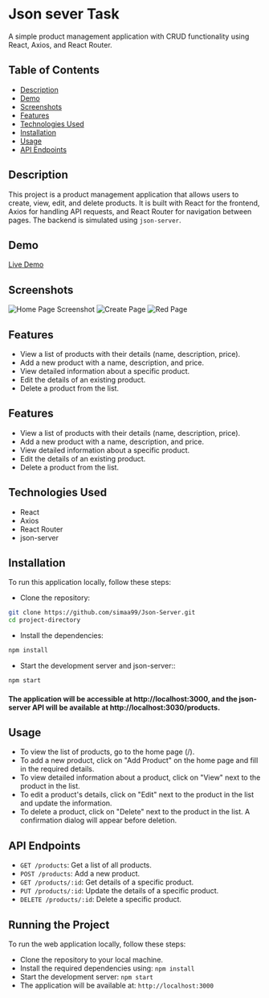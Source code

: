 # Json sever Task

A simple product management application with CRUD functionality using React, Axios, and React Router.

## Table of Contents

- [Description](#description)
- [Demo](#demo)
- [Screenshots](#screenshots)
- [Features](#features)
- [Technologies Used](#technologies-used)
- [Installation](#installation)
- [Usage](#usage)
- [API Endpoints](#api-endpoints)


## Description

This project is a product management application that allows users to create, view, edit, and delete products. It is built with React for the frontend, Axios for handling API requests, and React Router for navigation between pages. The backend is simulated using `json-server`.

## Demo

[Live Demo](https://example.com)

## Screenshots
![Home Page Screenshot](https://ik.imagekit.io/crv83iwkz/110103.png?updatedAt=1690444964459)
![Create Page](https://ik.imagekit.io/crv83iwkz/110133.png?updatedAt=1690444964410)
![Red Page](https://ik.imagekit.io/crv83iwkz/110157.png?updatedAt=1690444964142)


## Features

- View a list of products with their details (name, description, price).
- Add a new product with a name, description, and price.
- View detailed information about a specific product.
- Edit the details of an existing product.
- Delete a product from the list.

## Features

- View a list of products with their details (name, description, price).
- Add a new product with a name, description, and price.
- View detailed information about a specific product.
- Edit the details of an existing product.
- Delete a product from the list.

## Technologies Used

- React
- Axios
- React Router
- json-server

## Installation

To run this application locally, follow these steps:
- Clone the repository:

```bash
git clone https://github.com/simaa99/Json-Server.git
cd project-directory
```

- Install the dependencies:

```bash
npm install
```

- Start the development server and json-server::

```bash
npm start
```

#### The application will be accessible at http://localhost:3000, and the json-server API will be available at http://localhost:3030/products.


## Usage

- To view the list of products, go to the home page (/).
- To add a new product, click on "Add Product" on the home page and fill in the required details.
- To view detailed information about a product, click on "View" next to the product in the list.
- To edit a product's details, click on "Edit" next to the product in the list and update the information.
- To delete a product, click on "Delete" next to the product in the list. A confirmation dialog will appear before deletion.

## API Endpoints

- `GET /products`: Get a list of all products.
- `POST /products`: Add a new product.
- `GET /products/:id`: Get details of a specific product.
- `PUT /products/:id`: Update the details of a specific product.
- `DELETE /products/:id`: Delete a specific product.


## Running the Project

To run the web application locally, follow these steps:

- Clone the repository to your local machine.
- Install the required dependencies using: `npm install`
- Start the development server: `npm start`
- The application will be available at: `http://localhost:3000`
